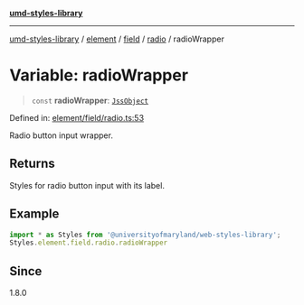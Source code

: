 [**umd-styles-library**](../../../../../../README.md)

***

[umd-styles-library](../../../../../../modules.md) / [element](../../../../../README.md) / [field](../../../README.md) / [radio](../README.md) / radioWrapper

# Variable: radioWrapper

> `const` **radioWrapper**: [`JssObject`](../../../../../../utilities/namespaces/transform/type-aliases/JssObject.md)

Defined in: [element/field/radio.ts:53](https://github.com/UMD-Digital/design-system/blob/ed6189804bf5f4c4fcbe5325b54aac33ac48d614/packages/styles/source/element/field/radio.ts#L53)

Radio button input wrapper.

## Returns

Styles for radio button input with its label.

## Example

```typescript
import * as Styles from '@universityofmaryland/web-styles-library';
Styles.element.field.radio.radioWrapper
```

## Since

1.8.0
